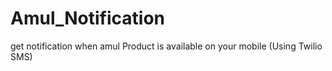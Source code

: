 # Amul_Notification
get notification when amul Product is available on your mobile (Using Twilio SMS)
